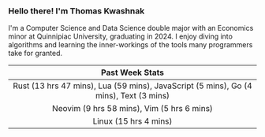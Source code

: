 
### Hello there! I'm Thomas Kwashnak

I'm a Computer Science and Data Science double major with an Economics
minor at Quinnipiac University, graduating in 2024.
I enjoy diving into algorithms and learning the inner-workings of the tools
many programmers take for granted.

| Past Week Stats |
| :---: |
| Rust (13 hrs 47 mins), Lua (59 mins), JavaScript (5 mins), Go (4 mins), Text (3 mins) |
| Neovim (9 hrs 58 mins), Vim (5 hrs 6 mins) |
| Linux (15 hrs 4 mins) |

